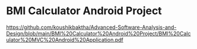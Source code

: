 # BMI Calculator Android Project

https://github.com/koushikbaktha/Advanced-Software-Analysis-and-Design/blob/main/BMI%20Calculator%20Android%20Project/BMI%20Calculator%20MVC%20Android%20Application.pdf

